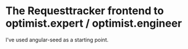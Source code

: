 # The Requesttracker frontend to optimist.expert / optimist.engineer

I've used angular-seed as a starting point.
